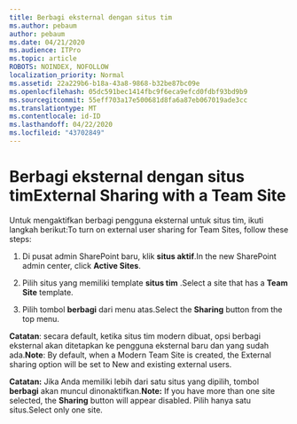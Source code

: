 ```yaml
---
title: Berbagi eksternal dengan situs tim
ms.author: pebaum
author: pebaum
ms.date: 04/21/2020
ms.audience: ITPro
ms.topic: article
ROBOTS: NOINDEX, NOFOLLOW
localization_priority: Normal
ms.assetid: 22a229b6-b18a-43a8-9868-b32be87bc09e
ms.openlocfilehash: 05dc591bec1414fbc9f6eca9efcd0fdbf93bd9b9
ms.sourcegitcommit: 55eff703a17e500681d8fa6a87eb067019ade3cc
ms.translationtype: MT
ms.contentlocale: id-ID
ms.lasthandoff: 04/22/2020
ms.locfileid: "43702849"
---
```

# <a name="external-sharing-with-a-team-site"></a><span data-ttu-id="28582-102">Berbagi eksternal dengan situs tim</span><span class="sxs-lookup"><span data-stu-id="28582-102">External Sharing with a Team Site</span></span>

<span data-ttu-id="28582-103">Untuk mengaktifkan berbagi pengguna eksternal untuk situs tim, ikuti langkah berikut:</span><span class="sxs-lookup"><span data-stu-id="28582-103">To turn on external user sharing for Team Sites, follow these steps:</span></span> 
  
1. <span data-ttu-id="28582-104">Di pusat admin SharePoint baru, klik **situs aktif**.</span><span class="sxs-lookup"><span data-stu-id="28582-104">In the new SharePoint admin center, click **Active Sites**.</span></span>
  
2. <span data-ttu-id="28582-105">Pilih situs yang memiliki template **situs tim** .</span><span class="sxs-lookup"><span data-stu-id="28582-105">Select a site that has a **Team Site** template.</span></span> 
  
3. <span data-ttu-id="28582-106">Pilih tombol **berbagi** dari menu atas.</span><span class="sxs-lookup"><span data-stu-id="28582-106">Select the **Sharing** button from the top menu.</span></span> 
  
 <span data-ttu-id="28582-107">**Catatan**: secara default, ketika situs tim modern dibuat, opsi berbagi eksternal akan ditetapkan ke pengguna eksternal baru dan yang sudah ada.</span><span class="sxs-lookup"><span data-stu-id="28582-107">**Note**: By default, when a Modern Team Site is created, the External sharing option will be set to New and existing external users.</span></span> 
  
 <span data-ttu-id="28582-108">**Catatan:** Jika Anda memiliki lebih dari satu situs yang dipilih, tombol **berbagi** akan muncul dinonaktifkan.</span><span class="sxs-lookup"><span data-stu-id="28582-108">**Note:** If you have more than one site selected, the **Sharing** button will appear disabled.</span></span> <span data-ttu-id="28582-109">Pilih hanya satu situs.</span><span class="sxs-lookup"><span data-stu-id="28582-109">Select only one site.</span></span> 
  

